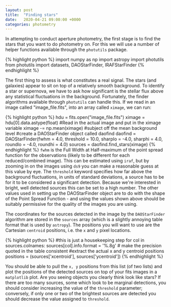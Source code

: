 ```yaml
---
layout: post
title:  "Finding stars"
date:   2020-04-21 09:00:00 +0000
categories: photometry
---
```


In attempting to conduct aperture photometry, the first stage is to find the stars that
you want to do photometry on.  For this we will use a number of helper functions available through
the `photutils` package.

{% highlight python %}
import numpy as np
import astropy
import photutils
from photutils import datasets, DAOStarFinder, IRAFStarFinder
{% endhighlight %}

The first thing to assess is what constitutes a real signal.  The stars (and galaxies) appear to sit
on top of a relatively smooth background.  To identify a star or supernova, we have to ask how significant is the stellar flux above
any statistical fluctuations in the background. Fortunately, the finder algorithms available through `photutils` can handle this.  If we read in an image called "image_file.fits", into an array called `ximage`, we can run:

{% highlight python %}
hdu = fits.open("image_file.fits")
ximage = hdu[0].data.astype(float) #Read in the actual image and put in the ximage variable
ximage -= np.mean(ximage) #subject off the mean background level
#create a DAOStarFinder object called daofind
daofind = DAOStarFinder(fwhm = 4.0, threshold = 10.0,
                       sharplo = -4.0, sharphi = 4.0,
                       roundlo = -4.0, roundhi = 4.0)
sources = daofind.find_stars(ximage)
{% endhighlight %}
`fwhm` is the Full Width at Half-maximum of the point spread function for the observations (likely to be different for each reduced/combined image).  This can be estimated using `iraf`, but by zooming in on the images using `ds9` you can make a reasonable guess at this value by eye.  The `threshold` keyword specifies how far above the background fluctuations, in units of standard deviations, a source has to be for it to be considered a significant detection.  Because we're interested in bright, well detected sources this can be set to a high number.  The other values used in setting up the DAOStarFinder object are to do with the shape of the Point Spread Function - and using the values shown above should be suitably permissive for the quality of the images you are using.

The coordinates for the sources detected in the image by the `DAOStarFinder` algorithm are stored in the `sources` array (which is a slightly annoying table format that is used by `astropy`).  The positions you will want to use are the Cartesian `centroid` positions, i.e. the `x` and `y` pixel locations.

{% highlight python %}
#this is just a housekeeping step
for col in sources.colnames:
    sources[col].info.format = '%.8g'  # make the precision quoted in the table consistent
#extract the actual x and y centroid positions
positions = (sources['xcentroid'], sources['ycentroid'])
{% endhighlight %}

You should be able to pull the `x, y` positions from this list (of two lists) and plot the positions of the detected sources on top of your fits images in a `matplotlib` plot.  Are you seeing objects you clearly think look like stars?  If there are too many sources, some which look to be marginal detections, you should consider increasing the value of the `threshold` parameter; conversely, if only one or two of the brightest sources are detected you should decrease the value assigned to `threshold`.
